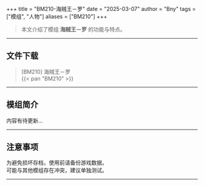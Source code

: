 +++
title = "BM210-海贼王－罗"
date = "2025-03-07"
author = "Bny"
tags = ["模组", "人物"]
aliases = ["BM210"]
+++

> 本文介绍了模组 **海贼王－罗** 的功能与特点。

---

## 文件下载

> [BM210] 海贼王－罗  
{{< pan "BM210" >}}  

---

## 模组简介

>  
内容有待更新...  

---

## 注意事项

>  
为避免损坏存档，使用前请备份游戏数据。  
可能与其他模组存在冲突，建议单独测试。  

---


